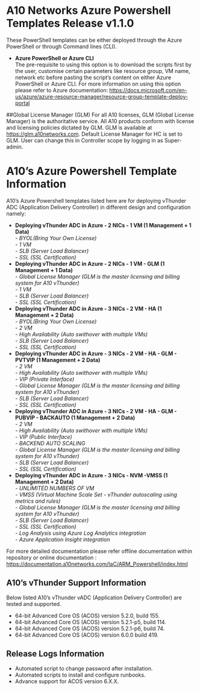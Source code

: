 # A10 Networks Azure Powershell Templates Release v1.1.0
These PowerShell templates can be either deployed through the Azure PowerShell or through Command lines (CLI).

- **Azure PowerShell or Azure CLI**<br>
The pre-requisite to using this option is to download the scripts first by the user, customise certain parameters
like resource group, VM name, network etc before pasting the script’s content on either Azure PowerShell or Azure CLI. 
For more information on using this option please refer to Azure documentation: https://docs.microsoft.com/en-us/azure/azure-resource-manager/resource-group-template-deploy-portal

##Global License Manager (GLM)
For all A10 licenses, GLM (Global License Manager) is the authoritative service. 
All A10 products conform with license and licensing policies dictated by GLM. 
GLM is available at https://glm.a10networks.com. 
Default License Manager for HC is set to GLM. 
User can change this in Controller scope by logging in as Super-admin.

# A10’s Azure Powershell Template Information
A10’s Azure Powershell templates listed here are for deploying vThunder ADC (Application Delivery Controller) in different design and configuration namely:

- **Deploying vThunder ADC in Azure - 2 NICs - 1 VM (1 Management + 1 Data)**<br>
      - *BYOL(Bring Your Own License)*<br>
      - *1 VM*<br>
      - *SLB (Server Load Balancer)*<br>
      - *SSL (SSL Certification)*<br>
- **Deploying vThunder ADC in Azure - 2 NICs - 1 VM - GLM (1 Management + 1 Data)**<br>
      - *Global License Manager (GLM is the master licensing and billing system for A10 vThunder)*<br>
      - *1 VM*<br>
      - *SLB (Server Load Balancer)*<br>
      - *SSL (SSL Certification)*<br>
- **Deploying vThunder ADC in Azure - 3 NICs - 2 VM - HA (1 Management + 2 Data)**<br>
      - *BYOL(Bring Your Own License)*<br>
      - *2 VM*<br>
      - *High Availability (Auto swithover with multiple VMs)*<br>
      - *SLB (Server Load Balancer)*<br>
      - *SSL (SSL Certification)*<br>
- **Deploying vThunder ADC in Azure - 3 NICs - 2 VM - HA - GLM - PVTVIP (1 Management + 2 Data)**<br>
      - *2 VM*<br>
      - *High Availability (Auto swithover with multiple VMs)*<br>
      - *VIP (Private Interface)*<br>
      - *Global License Manager (GLM is the master licensing and billing system for A10 vThunder)*<br>
      - *SLB (Server Load Balancer)*<br>
      - *SSL (SSL Certification)*<br>
- **Deploying vThunder ADC in Azure - 3 NICs - 2 VM - HA - GLM - PUBVIP - BACKAUTO (1 Management + 2 Data)**<br>
      - *2 VM*<br>
      - *High Availability (Auto swithover with multiple VMs)*<br>
      - *VIP (Public Interface)*<br>
      - *BACKEND AUTO SCALING*<br>
      - *Global License Manager (GLM is the master licensing and billing system for A10 vThunder)*<br>
      - *SLB (Server Load Balancer)*<br>
      - *SSL (SSL Certification)*<br>
- **Deploying vThunder ADC in Azure - 3 NICs - NVM -VMSS (1 Management + 2 Data)**<br>
      - *UNLIMITED NUMBERS OF VM*<br>
      - *VMSS (Virtual Machine Scale Set - vThunder autoscaling using metrics and rules)*<br>
      - *Global License Manager (GLM is the master licensing and billing system for A10 vThunder)*<br>
      - *SLB (Server Load Balancer)*<br>
      - *SSL (SSL Certification)*<br>
      - *Log Analysis using Azure Log Analytics integration*<br>
      - *Azure Application Insight integration*<br>

For more detailed documentation please refer offline documentation within repository or online documentation :
https://documentation.a10networks.com/IaC/ARM_Powershell/index.html

## A10’s vThunder Support Information
Below listed A10’s vThunder vADC (Application Delivery Controller) are tested and supported.
- 64-bit Advanced Core OS (ACOS) version 5.2.0, build 155.
- 64-bit Advanced Core OS (ACOS) version 5.2.1-p5, build 114.
- 64-bit Advanced Core OS (ACOS) version 5.2.1-p6, build 74.
- 64-bit Advanced Core OS (ACOS) version 6.0.0 build 419.

## Release Logs Information
- Automated script to change password after installation.
- Automated scripts to install and configure runbooks.
- Advance support for ACOS version 6.X.X.
